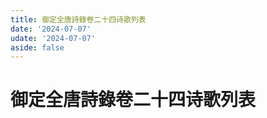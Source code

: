 ```yaml
---
title: 御定全唐詩錄卷二十四诗歌列表
date: '2024-07-07'
udate: '2024-07-07'
aside: false
---
```

# 御定全唐詩錄卷二十四诗歌列表

<PoemList :list="poems" :authorMap="authorMap" :chapternum="24" />

<script setup>
const chapter = '卷二十四';
import poems from '/data/qtsl/卷二十四/poems.json'
import authorMap from '/data/qtsl/卷二十四/author.json'
</script>
